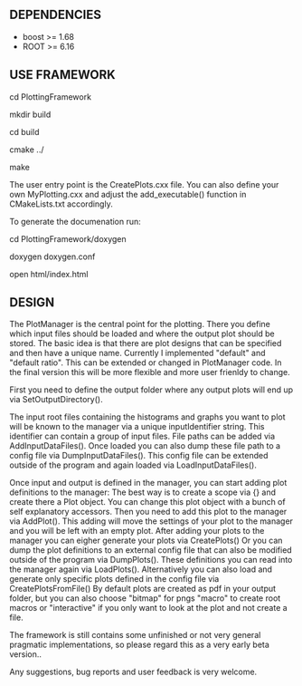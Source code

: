 DEPENDENCIES
------------
- boost >= 1.68
- ROOT  >= 6.16

USE FRAMEWORK
-------------
cd PlottingFramework

mkdir build

cd build

cmake ../

make

The user entry point is the CreatePlots.cxx file.
You can also define your own MyPlotting.cxx and adjust the add_executable() function in CMakeLists.txt accordingly.

To generate the documenation run:

cd PlottingFramework/doxygen

doxygen doxygen.conf

open html/index.html


DESIGN
------

The PlotManager is the central point for the plotting.
There you define which input files should be loaded and where the output plot should be stored.
The basic idea is that there are plot designs that can be specified and then have a unique name.
Currently I implemented "default" and "default ratio". This can be extended or changed in PlotManager code.
In the final version this will be more flexible and more user frienldy to change.

First you need to define the output folder where any output plots will end up via SetOutputDirectory().

The input root files containing the histograms and graphs you want to plot will be known to the manager via a unique inputIdentifier string. This identifier can contain a group of input files.
File paths can be added via AddInputDataFiles(). Once loaded you can also dump these file path to a config file via DumpInputDataFiles(). This config file can be extended outside of the program and again loaded via LoadInputDataFiles().

Once input and output is defined in the manager, you can start adding plot definitions to the manager:
The best way is to create a scope via {} and create there a Plot object.
You can change this plot object with a bunch of self explanatory accessors.
Then you need to add this plot to the manager via AddPlot().
This adding will move the settings of your plot to the manager and you will be left with an empty plot.
After adding your plots to the manager you can eigher generate your plots via CreatePlots()
Or you can dump the plot definitions to an external config file that can also be modified outside of the program via DumpPlots().
These definitions you can read into the manager again via LoadPlots().
Alternatively you can also load and generate only specific plots defined in the config file via CreatePlotsFromFile()
By default plots are created as pdf in your output folder, but you can also choose "bitmap" for pngs "macro" to create root macros or "interactive" if you only want to look at the plot and not create a file.


The framework is still contains some unfinished or not very general pragmatic implementations, so please regard this as a very early beta version..
 
Any suggestions, bug reports and user feedback is very welcome.
